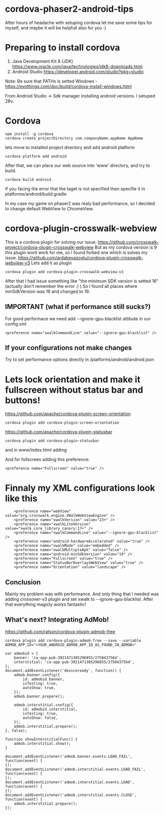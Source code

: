 # cordova-phaser2-android-tips
After hours of headache with setuping cordova let me save some tips for myself, and maybe it will be helpfull also for you :)

# Preparing to install cordova
1. Java Development Kit 8 (JDK)
https://www.oracle.com/java/technologies/jdk8-downloads.html
2. Android Studio
https://developer.android.com/studio?pkg=studio

Note: Be sure that PATHs is setted
Windows - https://evothings.com/doc/build/cordova-install-windows.html

From Android Studio -> Sdk manager installing android versions. I setuped 28v.

# Cordova
```
npm install -g cordova
cordova create projectDirectory com.companyName.appName AppName
```

lets move to installed project directory and add android platform
```
cordova platform add android
```

After that, we can place our web source into 'www' directory, and try to build.
```
cordova build android
```
If you facing the error that the taget is not specified then specifie it in platforms/android/build.gradle

In my case my game on phaser2 was realy bad performance, so I decided to change default WebView to ChromeView.

# cordova-plugin-crosswalk-webview
This is a cordova plugin for solving our issue.
https://github.com/crosswalk-project/cordova-plugin-crosswalk-webview
But as my cordova version is 9 this plugin wont work for me, so I found forked one which is solves my issue.
https://github.com/ardabeyazoglu/cordova-plugin-crosswalk-webview-v3
Lets add it as plugin
```
cordova plugin add cordova-plugin-crosswalk-webview-v3
```

After that I had issue something like "the minimum SDK version is setted 16" (actually don't remember the error :) )
So I found all places where minSdkVersion was 16 and changed to 19.

## IMPORTANT (what if performance still sucks?)
For good performace we need add --ignore-gpu-blacklist attibute in our config.xml
```
<preference name="xwalkCommandLine" value="--ignore-gpu-blacklist" />
```

## If your configurations not make changes
Try to set performance options directly in /platforms/android/android.json

# Lets lock orientation and make it fullscreen without status bar and buttons!
https://github.com/apache/cordova-plugin-screen-orientation
```
cordova plugin add cordova-plugin-screen-orientation
```
https://github.com/apache/cordova-plugin-statusbar
```
cordova plugin add cordova-plugin-statusbar
```

and in www/index.html adding <script> tag with the following code
```
  document.addEventListener("deviceready", onDeviceReady, false);
  document.addEventListener("resume", onResume, false);
  function onDeviceReady() {
        screen.orientation.lock('landscape');
        StatusBar.hide();
  }
  function onResume() {
        StatusBar.hide();
  }
```
Also do not forget to add cordova.js before your script
  <script type="text/javascript" src="cordova.js"></script>

And for fullscreen adding this preference:
```
<preference name="Fullscreen" value="true" />
```

# Finnaly my XML configurations look like this
```
    <preference name="webView" value="org.crosswalk.engine.XWalkWebViewEngine" />
    <preference name="xwalkVersion" value="23+" />
    <preference name="xwalkLiteVersion" value="xwalk_core_library_canary:17+" />
    <preference name="xwalkCommandLine" value="--ignore-gpu-blacklist" />
    <preference name="android-hardwareAccelerated" value="true" />
    <preference name="xwalkMode" value="embedded" />
    <preference name="xwalkMultipleApk" value="false" />
    <preference name="android-minSdkVersion" value="19" />
    <preference name="Fullscreen" value="true" />
    <preference name="StatusBarOverlaysWebView" value="true" />
    <preference name="Orientation" value="landscape" />
```

## Conclusion
Mainly my problem was with performance. And only thing that I needed was adding crossover-v3 plugin and set xwalk to --ignore-gpu-blacklist. After that everything magicly works fantastic! 

## What's next? Integrating AdMob!
https://github.com/ratson/cordova-plugin-admob-free

```
cordova plugin add cordova-plugin-admob-free --save --variable ADMOB_APP_ID="<YOUR_ANDROID_ADMOB_APP_ID_AS_FOUND_IN_ADMOB>"
```

```
var admobid = {
    banner: 'ca-app-pub-3921471305296855/2750437564',
    interstitial: 'ca-app-pub-3921471305296855/2750437564',
};
document.addEventListener('deviceready', function() {
    admob.banner.config({
        id: admobid.banner,
        isTesting: true,
        autoShow: true,
    });
    admob.banner.prepare();

    admob.interstitial.config({
        id: admobid.interstitial,
        isTesting: true,
        autoShow: false,
    });
    admob.interstitial.prepare();
}, false);

function showInterstitialFunc() {
    admob.interstitial.show();
}

document.addEventListener('admob.banner.events.LOAD_FAIL', function(event) {
});
document.addEventListener('admob.interstitial.events.LOAD_FAIL', function(event) {
});
document.addEventListener('admob.interstitial.events.LOAD', function(event) {
});
document.addEventListener('admob.interstitial.events.CLOSE', function(event) {
    admob.interstitial.prepare();
});
```

